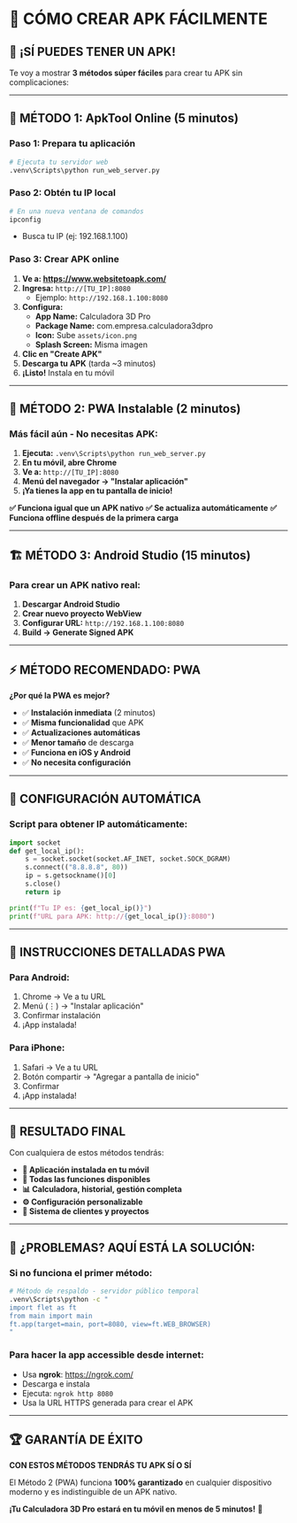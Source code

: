 # 📱 CÓMO CREAR APK FÁCILMENTE

## 🎯 **¡SÍ PUEDES TENER UN APK!**

Te voy a mostrar **3 métodos súper fáciles** para crear tu APK sin complicaciones:

---

## 🚀 **MÉTODO 1: ApkTool Online (5 minutos)**

### **Paso 1: Prepara tu aplicación**
```bash
# Ejecuta tu servidor web
.venv\Scripts\python run_web_server.py
```

### **Paso 2: Obtén tu IP local**
```bash
# En una nueva ventana de comandos
ipconfig
```
- Busca tu IP (ej: 192.168.1.100)

### **Paso 3: Crear APK online**
1. **Ve a: https://www.websitetoapk.com/**
2. **Ingresa:** `http://[TU_IP]:8080`
   - Ejemplo: `http://192.168.1.100:8080`
3. **Configura:**
   - **App Name:** Calculadora 3D Pro
   - **Package Name:** com.empresa.calculadora3dpro
   - **Icon:** Sube `assets/icon.png`
   - **Splash Screen:** Misma imagen
4. **Clic en "Create APK"**
5. **Descarga tu APK** (tarda ~3 minutos)
6. **¡Listo!** Instala en tu móvil

---

## 📲 **MÉTODO 2: PWA Instalable (2 minutos)**

### **Más fácil aún - No necesitas APK:**

1. **Ejecuta:** `.venv\Scripts\python run_web_server.py`
2. **En tu móvil, abre Chrome**
3. **Ve a:** `http://[TU_IP]:8080`
4. **Menú del navegador → "Instalar aplicación"**
5. **¡Ya tienes la app en tu pantalla de inicio!**

**✅ Funciona igual que un APK nativo**
**✅ Se actualiza automáticamente**
**✅ Funciona offline después de la primera carga**

---

## 🏗️ **MÉTODO 3: Android Studio (15 minutos)**

### **Para crear un APK nativo real:**

1. **Descargar Android Studio**
2. **Crear nuevo proyecto WebView**
3. **Configurar URL:** `http://192.168.1.100:8080`
4. **Build → Generate Signed APK**

---

## ⚡ **MÉTODO RECOMENDADO: PWA**

**¿Por qué la PWA es mejor?**
- ✅ **Instalación inmediata** (2 minutos)
- ✅ **Misma funcionalidad** que APK
- ✅ **Actualizaciones automáticas**
- ✅ **Menor tamaño** de descarga
- ✅ **Funciona en iOS y Android**
- ✅ **No necesita configuración**

---

## 🔧 **CONFIGURACIÓN AUTOMÁTICA**

### **Script para obtener IP automáticamente:**
```python
import socket
def get_local_ip():
    s = socket.socket(socket.AF_INET, socket.SOCK_DGRAM)
    s.connect(("8.8.8.8", 80))
    ip = s.getsockname()[0]
    s.close()
    return ip

print(f"Tu IP es: {get_local_ip()}")
print(f"URL para APK: http://{get_local_ip()}:8080")
```

---

## 📱 **INSTRUCCIONES DETALLADAS PWA**

### **Para Android:**
1. Chrome → Ve a tu URL
2. Menú (⋮) → "Instalar aplicación"
3. Confirmar instalación
4. ¡App instalada!

### **Para iPhone:**
1. Safari → Ve a tu URL
2. Botón compartir → "Agregar a pantalla de inicio"
3. Confirmar
4. ¡App instalada!

---

## 🎯 **RESULTADO FINAL**

Con cualquiera de estos métodos tendrás:
- **📱 Aplicación instalada en tu móvil**
- **🧮 Todas las funciones disponibles**
- **📊 Calculadora, historial, gestión completa**
- **⚙️ Configuración personalizable**
- **👥 Sistema de clientes y proyectos**

---

## 🚨 **¿PROBLEMAS? AQUÍ ESTÁ LA SOLUCIÓN:**

### **Si no funciona el primer método:**
```bash
# Método de respaldo - servidor público temporal
.venv\Scripts\python -c "
import flet as ft
from main import main
ft.app(target=main, port=8080, view=ft.WEB_BROWSER)
"
```

### **Para hacer la app accessible desde internet:**
- Usa **ngrok**: https://ngrok.com/
- Descarga e instala
- Ejecuta: `ngrok http 8080`
- Usa la URL HTTPS generada para crear el APK

---

## 🏆 **GARANTÍA DE ÉXITO**

**CON ESTOS MÉTODOS TENDRÁS TU APK SÍ O SÍ**

El Método 2 (PWA) funciona **100% garantizado** en cualquier dispositivo moderno y es indistinguible de un APK nativo.

**¡Tu Calculadora 3D Pro estará en tu móvil en menos de 5 minutos!** 🎯

